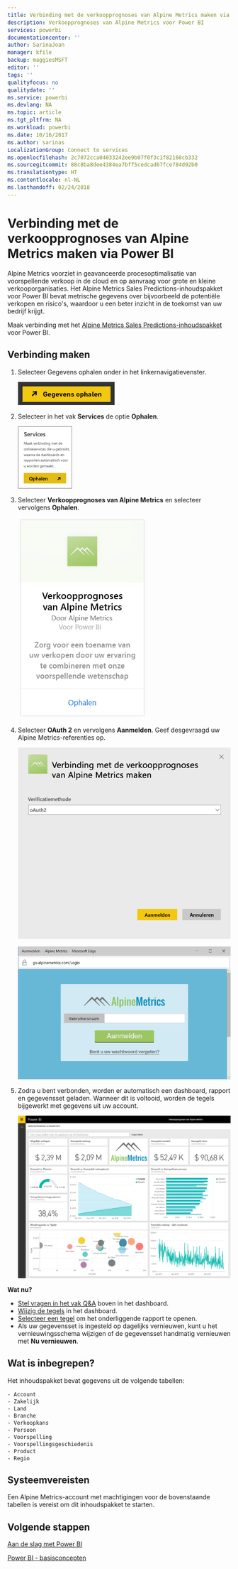 ```yaml
---
title: Verbinding met de verkoopprognoses van Alpine Metrics maken via Power BI
description: Verkoopprognoses van Alpine Metrics voor Power BI
services: powerbi
documentationcenter: ''
author: SarinaJoan
manager: kfile
backup: maggiesMSFT
editor: ''
tags: ''
qualityfocus: no
qualitydate: ''
ms.service: powerbi
ms.devlang: NA
ms.topic: article
ms.tgt_pltfrm: NA
ms.workload: powerbi
ms.date: 10/16/2017
ms.author: sarinas
LocalizationGroup: Connect to services
ms.openlocfilehash: 2c7072cca04033242ee9b07f0f3c1f82160cb332
ms.sourcegitcommit: 88c8ba8dee4384ea7bff5cedcad67fce784d92b0
ms.translationtype: HT
ms.contentlocale: nl-NL
ms.lasthandoff: 02/24/2018
---
```

# <a name="connect-to-alpine-metrics-sales-predictions-with-power-bi"></a>Verbinding met de verkoopprognoses van Alpine Metrics maken via Power BI
Alpine Metrics voorziet in geavanceerde procesoptimalisatie van voorspellende verkoop in de cloud en op aanvraag voor grote en kleine verkooporganisaties. Het Alpine Metrics Sales Predictions-inhoudspakket voor Power BI bevat metrische gegevens over bijvoorbeeld de potentiële verkopen en risico's, waardoor u een beter inzicht in de toekomst van uw bedrijf krijgt. 

Maak verbinding met het [Alpine Metrics Sales Predictions-inhoudspakket](https://app.powerbi.com/getdata/services/alpine-metrics) voor Power BI.

## <a name="how-to-connect"></a>Verbinding maken
1. Selecteer Gegevens ophalen onder in het linkernavigatievenster.  
   
    ![](media/service-connect-to-alpine-metrics/getdata.png)
2. Selecteer in het vak **Services** de optie **Ophalen**.  
   
    ![](media/service-connect-to-alpine-metrics/services.png)
3. Selecteer **Verkoopprognoses van Alpine Metrics** en selecteer vervolgens **Ophalen**.  
   
    ![](media/service-connect-to-alpine-metrics/alpine.png)
4. Selecteer **OAuth 2** en vervolgens **Aanmelden**. Geef desgevraagd uw Alpine Metrics-referenties op.
   
    ![](media/service-connect-to-alpine-metrics/creds.png)
   
    ![](media/service-connect-to-alpine-metrics/creds2.png)
5. Zodra u bent verbonden, worden er automatisch een dashboard, rapport en gegevensset geladen. Wanneer dit is voltooid, worden de tegels bijgewerkt met gegevens uit uw account.
   
    ![](media/service-connect-to-alpine-metrics/dashboard.png)

**Wat nu?**

* [Stel vragen in het vak Q&A](power-bi-q-and-a.md) boven in het dashboard.
* [Wijzig de tegels](service-dashboard-edit-tile.md) in het dashboard.
* [Selecteer een tegel](service-dashboard-tiles.md) om het onderliggende rapport te openen.
* Als uw gegevensset is ingesteld op dagelijks vernieuwen, kunt u het vernieuwingsschema wijzigen of de gegevensset handmatig vernieuwen met **Nu vernieuwen**.

## <a name="whats-included"></a>Wat is inbegrepen?
Het inhoudspakket bevat gegevens uit de volgende tabellen:  

    - Account    
    - Zakelijk    
    - Land    
    - Branche    
    - Verkoopkans  
    - Persoon  
    - Voorspelling    
    - Voorspellingsgeschiedenis    
    - Product  
    - Regio    

## <a name="system-requirements"></a>Systeemvereisten
Een Alpine Metrics-account met machtigingen voor de bovenstaande tabellen is vereist om dit inhoudspakket te starten.

## <a name="next-steps"></a>Volgende stappen
[Aan de slag met Power BI](service-get-started.md)

[Power BI - basisconcepten](service-basic-concepts.md)

